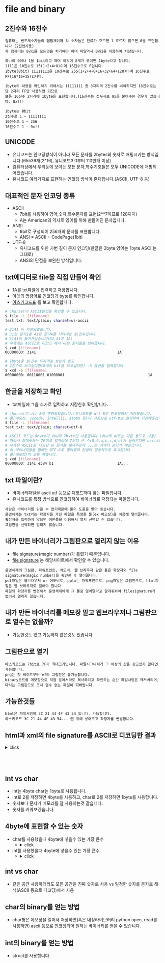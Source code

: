 # file and binary

## 2진수와 16진수
```
컴퓨터는 반도체소자들의 집합체이며 각 소자들은 전류가 흐르면 1 흐르지 않으면 0을 표현합니다.(2진법사용)
즉 컴퓨터는 0과1을 모든것을 처리해야 하며 파일역시 0과1을 이용하여 저장됩니다.

하나의 0이나 1을 1bit라고 하며 이것이 8개가 모이면 1byte라고 합니다.
1111은 10진수로 15(1+2+4+8)이며 16진수으로 F입니다.
1byte(8bit) 11111111은 10진수로 255(1+2+4+8+16+32+64+128)이며 16진수로 FF(16*15+15)입니다. 

1byte의 내용을 확인하기 위해서는 11111111 총 8자리의 2진수를 써야하지만 16진수로는 단 2자리 FF만 사용하면 되므로
보통 16진수 2자리에 1byte를 표현합니다.(16진수는 접두사로 0x를 붙여주는 경우가 많습니다. 0xff)

1byte는 8bit 
2진수로 1 ~ 11111111
10진수로 1 ~ 256
16진수로 1 ~ 0xff
```

## UNICODE
- 유니코드는 인코딩방식이 아니라 모든 문자를 2bytes의 숫자로 매핑시키는 방식입니다.(65536개(2^16), 유니코드3.0부터 110만개 이상)
- 컴퓨터상에서 우리눈에 보이는 모든 문자,특수기호들은 모두 UNICODE에 매핑되어있습니다.
- 유니코드 여러가지로 표현하는 인코딩 방식이 존재합니다.(ASCII, UTF-8 등)

## 대표적인 문자 인코딩 종류
- ASCII
    - 7bit를 사용하여 영어,숫자,특수문자를 표현(2**7이므로 128까지)
    - A는 American의 약자로 영어를 위해 만들어진 문자입니다.
- ANSI
    - 8bit로 구성되어 256개의 문자를 표현합니다.
    - ANSI = ASCII + CodePage(1bit)
- UTF-8
    - 유니코드를 위한 가변 길이 문자 인코딩(한글은 3byte 영어는 1byte ASCII는 그대로)
    - ANSI의 단점을 보완한 방식입니다.

## txt에디터로 file을 직접 만들어 확인
- 1A를 txt파일에 입력하고 저장합니다.
- 아래의 명령어로 인코딩과 byte를 확인합니다.
- [아스키코드표](https://mblogthumb-phinf.pstatic.net/20160211_209/ansdbtls4067_1455192707460IhXKg_JPEG/ASCII_Code_%25EC%259D%25BC%25EB%259E%258C%25ED%2591%259C_-_%25EC%259E%2591%25EC%2584%25B1%25EC%259E%2590_-_%25EB%2595%259C%25EC%2593%25B0001.png?type=w800) 를 보고 확인합니다.

```sh
# charset이 ASCII인것을 확인할 수 있습니다.
$ file -i [filename]
test.txt: text/plain; charset=us-ascii

# 3141 이 저장되었습니다.
# 31는 문자1을 41은 문자A를 나타내는 16진수입니다.
# 3141이 들어가있습니다(31,41은 1A)
# 우측에는 ASCII로 디코드 해서 나온 문자들을 보여줍니다.
$ xxd [filename]
00000000: 3141                                     1A

# 1byte를 16진수 두자리로 보는게 싫고 
# 2진수로 보고싶다면(8개의 bit를 보고싶다면) -b 옵션을 입력합니다.
$ xxd -b [filename]
00000000: 00110001 01000001                                      1A
```
## 한글을 저장하고 확인
- txt파일에 ㄱ을 추가로 입력하고 저장한후 확인합니다.
```sh
# charset이 utf-8로 변경되었습니다.(유니코드를 utf-8로 인코딩해서 저장됐습니다. 
# 툴(메모장, vscode, intellij, atomm 등)이 자동으로 utf-8로 설정하여 저장해준겁니다.
$ file -i [filename]
test.txt: text/plain; charset=utf-8

# ASCII 코드는 8byte가 아니라 7byte만 사용합니다.(하나의 비트는 다른 용도로 사용)
# 따라서 최대숫자는 7F이고 앞자리에 7보다 큰 수(8,9,a,b,c,d,e)가 들어간다면 ascii코드의 인코딩은 깨지게됩니다.
# 우측은 ASCII로 디코딩 된 문자를 보여주는데 ...은 세개의 문자가 꺠진겁니다.
# 이 바이너리들을 열때는 UTF-8로 열어줘야 한글이 정상적으로 표시됩니다.
# 툴(메모장)이 보통 해줍니다.
$ xxd [filename]
00000000: 3141 e384 b1                             1A...
```

## txt 파일이란?
- 바이너리파일을 ascii utf 등으로 디코드하여 읽는 파일입니다.
- 유니코드를 특정 방식으로 인코딩하여 바이너리로 저장되는 파일입니다.

```
사람은 바이너리를 읽을 수 없기때문에 툴의 도움을 받아 읽습니다.
운영체제는 txt라는 확장자를 가진 파일을 특정한 툴(ex 메모장)을 이용해 열어줍니다.
확장자를 입력하지 않으면 어떤툴을 이용해서 열지 선택할 수 있습니다.
그림판을 선택하면 열리지 않습니다. 
```
## 내가 만든 바이너리가 그림판으로 열리지 않는 이유
- file signature(magic number)가 틀렸기 때문입니다.
- [file signature](https://blog.naver.com/PostView.nhn?isHttpsRedirect=true&blogId=gaegurijump&logNo=110186211008&parentCategoryNo=&categoryNo=42&viewDate=&isShowPopularPosts=true&from=search) 는 해당사이트에서 확인할 수 있습니다.
```
운영체제의 그림판, 파워포인트, 어도비, 웹 브라우저 같은 툴은 확장자와 file signature(magic number)를 확인한 후 열어줍니다.
pdf파일은 웹브라우저 or 어도비로, pptx는 파워포인트로, png파일은 그림판으로, html파일은 웹 브라우저로 열어야 합니다.
파일의 확장자를 변경해서 운영체제에게 그 툴로 열어달라고 알려줘봐야 filesignature가 없어서 열리지 않습니다.
```

## 내가 만든 바이너리를 메모장 말고 웹브라우저나 그림판으로 열수는 없을까?
- 가능한것도 있고 가능하지 않은것도 있습니다.

## 그림판으로 열기
```
아스키코드는 7bit로 7F가 최대크기입니다. 파일시그니쳐가 그 이상의 값을 갖고있지 않다면 가능합니다. 
png는 첫 바이트부터 ef라 그림판은 불가능합니다.
binary코드를 메모장으로 직접 열어서라도 복사하려고 확인하는 순간 파일서명은 깨져버리며, 
다시는 그림판으로 조차 열수 없는 파일이 되버립니다.
```

## 가능한것들
```
html은 파일서명이 3C 21 44 4F 43 54 입니다. 가능합니다.
아스키코드 3C 21 44 4F 43 54... 맨 위에 넣어주고 확장자를 변경합니다.
```
## html과 xml의 file signature를 ASCII로 디코딩한 결과
<details><summary>click</summary>
<p>

```xml
<!DOCTYPE html>
<?xml version="1.0" encoding="UTF-8"?>
```

</p>
</details>
<br>
<br>
<br>

## int vs char
- int는 4byte char는 1byte로 사용됩니다.
- int로 2를 저장하면 4byte를 사용하고, char로 2를 저장하면 1byte를 사용합니다.
- 숫자보다 문자가 메모리를 덜 사용하는것 같습니다.
- 숫자를 키워보겠습니다.

## 4byte에 표현할 수 있는 숫자
- char를 사용했을때 4byte에 넣을수 있는 가장 큰수
    - <details><summary>click</summary>
        <p>

        ```
        십진법(문자): 9999
        십육진법: (0x39 0x39 0x39 0x39)
        이진법: 0111001 4번 반복
        1byte에 문자를 하나씩 표현하므로 9를 네개 이어붙이면 가장 큽니다.
        ```

        </p>
        </details>
- int를 사용했을때 4byte에 넣을수 있는 가장 큰수
    - <details><summary>click</summary>
        <p>

        ```
        4byte는 32bit이므로 총 
        2^32  = 4,294,967,296 의 수를 표현할 수 있습니다.
        그중 반은 음수, 반은 양수를 표현한다고 생각하면 
        32칸의 2진수로 나타낼수 있는 가장 큰수는
        4,294,967,296 / 2 = 2,147,483,648 쯤 됩니다.
        (정확한 int32 의 범위는 –2,147,483,648 ~ 2,147,483,647 입니다.)

        십진법(숫자): 2,147,483,647
        십육진법:  (0xff 0xff 0xff 0xff)
        이진법 : 11111111 4번 반복
        ```

        </p>
        </details>

## int vs char
- 같은 공간 사용하더라도 모든 공간을 진짜 숫자로 사용 vs 일정한 숫자를 문자로 해석(ASCII 등으로 디코딩)해서 사용

## char의 binary를 얻는 방법
- char형은 메모장을 열어서 저장하면(혹은 내장라이브러리 python open, read를 사용하면) ascii 등으로 인코딩되어 원하는 바이너리를 얻을 수 있습니다.

## int의 binary를 얻는 방법
- struct를 사용합니다.